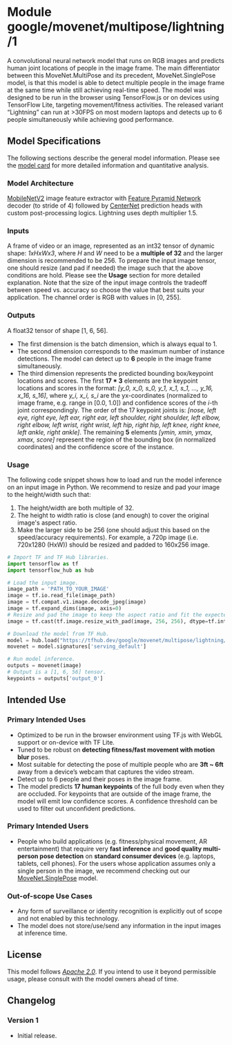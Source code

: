 # Module google/movenet/multipose/lightning/1

A convolutional neural network model that runs on RGB images and predicts human
joint locations of people in the image frame. The main differentiator between
this MoveNet.MultiPose and its precedent, MoveNet.SinglePose model, is that
this model is able to detect multiple people in the image frame at the same time
while still achieving real-time speed. The model was designed to be run in the
browser using TensorFlow.js or on devices using TensorFlow Lite, targeting
movement/fitness activities. The released variant “Lightning” can run at >30FPS
on most modern laptops and detects up to 6 people simultaneously while
achieving good performance.

<!-- asset-path: internal -->
<!-- task: image-pose-detection -->
<!-- fine-tunable: false -->
<!-- format: saved_model_2 -->
<!-- network-architecture: mobilenet-v2 -->
<!-- colab: https://colab.research.google.com/github/tensorflow/hub/blob/master/examples/colab/movenet.ipynb -->

## Model Specifications

The following sections describe the general model information. Please see the
[model card](https://storage.googleapis.com/movenet/MoveNet.MultiPose%20Model%20Card.pdf)
for more detailed information and quantitative analysis.

### Model Architecture

[MobileNetV2](https://arxiv.org/abs/1801.04381) image feature extractor with
[Feature Pyramid Network](https://arxiv.org/abs/1612.03144) decoder (to stride
of 4) followed by [CenterNet](https://arxiv.org/abs/1904.07850) prediction heads
with custom post-processing logics. Lightning uses depth multiplier 1.5.

### Inputs

A frame of video or an image, represented as an int32 tensor of dynamic shape:
*1xHxWx3*, where *H* and *W* need to be a **multiple of 32** and the larger
dimension is recommended to be 256. To prepare the input image tensor, one
should resize (and pad if needed) the image such that the above conditions are
hold. Please see the **Usage** section for more detailed explanation. Note that
the size of the input image controls the tradeoff between speed vs. accuracy so
choose the value that best suits your application. The channel order is RGB
with values in [0, 255].

### Outputs

A float32 tensor of shape [1, 6, 56].

*   The first dimension is the batch dimension, which is always equal to 1.
*   The second dimension corresponds to the maximum number of instance
    detections. The model can detect up to **6** people in the image frame
    simultaneously.
*   The third dimension represents the predicted bounding box/keypoint
    locations and scores. The first **17 * 3** elements are the keypoint
    locations and scores in the format:
    *[y_0, x_0, s_0, y_1, x_1, s_1, …, y_16, x_16, s_16]*, where *y_i, x_i, s_i*
    are the yx-coordinates (normalized to image frame, e.g. range in [0.0, 1.0])
    and confidence scores of the *i*-th joint correspondingly. The order of the
    17 keypoint joints is: *[nose, left eye, right eye, left ear, right ear,
    left shoulder, right shoulder, left elbow, right elbow, left wrist, right
    wrist, left hip, right hip, left knee, right knee, left ankle,
    right ankle]*. The remaining **5** elements
    *[ymin, xmin, ymax, xmax, score]* represent the region of the bounding box
    (in normalized coordinates) and the confidence score of the instance.

### Usage

The following code snippet shows how to load and run the model inference on an
input image in Python. We recommend to resize and pad your image to the
height/width such that:

   1. The height/width are both multiple of 32.
   2. The height to width ratio is close (and enough) to cover the original
      image's aspect ratio.
   3. Make the larger side to be 256 (one should adjust this based on the
      speed/accuracy requirements). For example, a 720p image (i.e. 720x1280
      (HxW)) should be resized and padded to 160x256 image.

```python
# Import TF and TF Hub libraries.
import tensorflow as tf
import tensorflow_hub as hub

# Load the input image.
image_path = 'PATH_TO_YOUR_IMAGE'
image = tf.io.read_file(image_path)
image = tf.compat.v1.image.decode_jpeg(image)
image = tf.expand_dims(image, axis=0)
# Resize and pad the image to keep the aspect ratio and fit the expected size.
image = tf.cast(tf.image.resize_with_pad(image, 256, 256), dtype=tf.int32)

# Download the model from TF Hub.
model = hub.load("https://tfhub.dev/google/movenet/multipose/lightning/1")
movenet = model.signatures['serving_default']

# Run model inference.
outputs = movenet(image)
# Output is a [1, 6, 56] tensor.
keypoints = outputs['output_0']
```

## Intended Use

### Primary Intended Uses

*   Optimized to be run in the browser environment using TF.js with WebGL
    support or on-device with TF Lite.
*   Tuned to be robust on **detecting fitness/fast movement with motion blur**
    poses.
*   Most suitable for detecting the pose of multiple people who are
    **3ft ~ 6ft** away from a device’s webcam that captures the video stream.
*   Detect up to 6 people and their poses in the image frame.
*   The model predicts **17 human keypoints** of the full body even when they
    are occluded. For keypoints that are outside of the image frame, the model
    will emit low confidence scores. A confidence threshold can be used to
    filter out unconfident predictions.

### Primary Intended Users

*   People who build applications (e.g. fitness/physical movement, AR entertainment) that require very **fast inference** and **good quality multi-person pose detection** on **standard consumer devices** (e.g. laptops, tablets, cell phones). For the users whose application assumes only a single person in the image, we recommend checking out our [MoveNet.SinglePose](https://blog.tensorflow.org/2021/05/next-generation-pose-detection-with-movenet-and-tensorflowjs.html) model.


### Out-of-scope Use Cases

*   Any form of surveillance or identity recognition is explicitly out of scope
    and not enabled by this technology.
*   The model does not store/use/send any information in the input images at
    inference time.

## License

This model follows [*Apache 2.0*](https://www.apache.org/licenses/LICENSE-2.0).
If you intend to use it beyond permissible usage, please consult with the model
owners ahead of time.

## Changelog

### Version 1

* Initial release.
